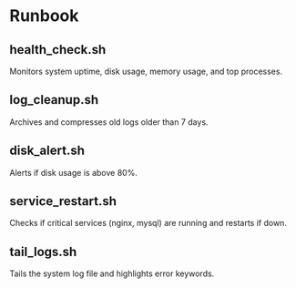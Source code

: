# Runbook

## health_check.sh
Monitors system uptime, disk usage, memory usage, and top processes.

## log_cleanup.sh
Archives and compresses old logs older than 7 days.

## disk_alert.sh
Alerts if disk usage is above 80%.

## service_restart.sh
Checks if critical services (nginx, mysql) are running and restarts if down.

## tail_logs.sh
Tails the system log file and highlights error keywords.
